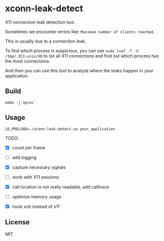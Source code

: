 # xconn-leak-detect

X11 connection leak detection tool.

Sometimes we encounter errors like: `Maximum number of clients reached`.

This is usually due to a connection leak.

To find which process is suspicious, you can use `sudo lsof -f -U /tmp/.X11-unix/X0` to list all X11 connections and find out which process has the most connections.

And then you can use this tool to analyze where the leaks happen in your application.

## Build

```
make -j`nproc`
```

## Usage

```
LD_PRELOAD=./xconn-leak-detect.so your_application
```

TODO:

- [x] count per frame 
- [ ] add logging
- [x] capture necessary signals
- [ ] work with X11 sessions
- [x] call location is not really readable, add calltrace
- [ ] optimize memory usage
- [x] hook xcb instead of x11


## License

MIT
